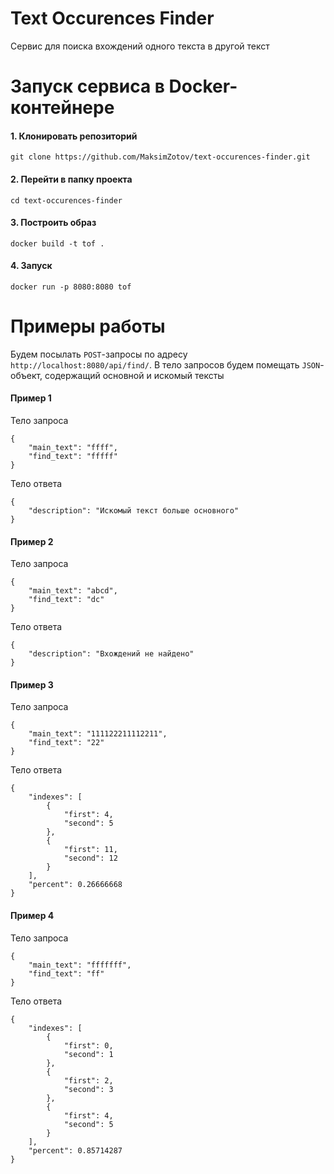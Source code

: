 # Text Occurences Finder
Сервис для поиска вхождений одного текста в другой текст

# Запуск сервиса в Docker-контейнере

#### 1. Клонировать репозиторий
```
git clone https://github.com/MaksimZotov/text-occurences-finder.git
```

#### 2. Перейти в папку проекта
```
cd text-occurences-finder
```

#### 3. Построить образ
```
docker build -t tof .  
```

#### 4. Запуск
```
docker run -p 8080:8080 tof
```

# Примеры работы

Будем посылать `POST`-запросы по адресу `http://localhost:8080/api/find/`.
В тело запросов будем помещать `JSON`-объект, содержащий основной и искомый тексты

#### Пример 1
Тело запроса
```
{
    "main_text": "ffff",
    "find_text": "fffff"
}
```
Тело ответа
```
{
    "description": "Искомый текст больше основного"
}
```

#### Пример 2
Тело запроса
```
{
    "main_text": "abcd",
    "find_text": "dc"
}
```
Тело ответа
```
{
    "description": "Вхождений не найдено"
}
```

#### Пример 3
Тело запроса
```
{
    "main_text": "111122211112211",
    "find_text": "22"
}
```
Тело ответа
```
{
    "indexes": [
        {
            "first": 4,
            "second": 5
        },
        {
            "first": 11,
            "second": 12
        }
    ],
    "percent": 0.26666668
}
```

#### Пример 4
Тело запроса
```
{
    "main_text": "fffffff",
    "find_text": "ff"
}
```
Тело ответа
```
{
    "indexes": [
        {
            "first": 0,
            "second": 1
        },
        {
            "first": 2,
            "second": 3
        },
        {
            "first": 4,
            "second": 5
        }
    ],
    "percent": 0.85714287
}
```